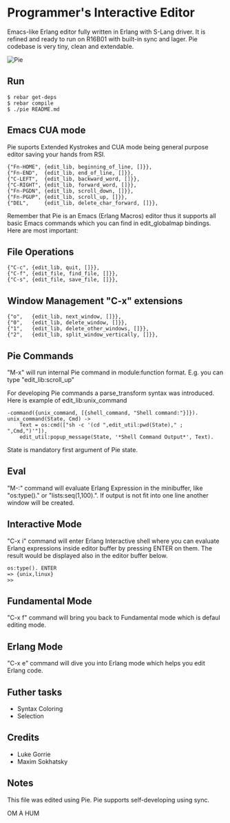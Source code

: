 Programmer's Interactive Editor
===============================

Emacs-like Erlang editor fully written in Erlang with S-Lang driver.
It is refined and ready to run on R16B01 with built-in sync and lager.
Pie codebase is very tiny, clean and extendable.

![Pie](http://synrc.com/lj/pie.png)

Run
---

    $ rebar get-deps
    $ rebar compile
    $ ./pie README.md

Emacs CUA mode
--------------

Pie suports Extended Kystrokes and CUA mode being general purpose
editor saving your hands from RSI.

    {"Fn-HOME", {edit_lib, beginning_of_line, []}},
    {"Fn-END",  {edit_lib, end_of_line, []}},
    {"C-LEFT",  {edit_lib, backward_word, []}},
    {"C-RIGHT", {edit_lib, forward_word, []}},
    {"Fn-PGDN", {edit_lib, scroll_down, []}},
    {"Fn-PGUP", {edit_lib, scroll_up, []}},
    {"DEL",     {edit_lib, delete_char_forward, []}},

Remember that Pie is an Emacs (Erlang Macros) editor thus
it supports all basic Emacs commands which you can find
in edit_globalmap bindings. Here are most important:

File Operations
---------------

    {"C-c", {edit_lib, quit, []}},
    {"C-f", {edit_file, find_file, []}},
    {"C-s", {edit_file, save_file, []}},

Window Management "C-x" extensions
----------------------------------

    {"o",   {edit_lib, next_window, []}},
    {"0",   {edit_lib, delete_window, []}},
    {"1",   {edit_lib, delete_other_windows, []}},
    {"2",   {edit_lib, split_window_vertically, []}},

Pie Commands
------------

"M-x" will run internal Pie command in module:function format.
E.g. you can type "edit_lib:scroll_up"

For developing Pie commands a parse_transform syntax was introduced.
Here is example of edit_lib:unix_command

    -command({unix_command, [{shell_command, "Shell command:"}]}).
    unix_command(State, Cmd) ->
        Text = os:cmd(["sh -c '(cd ",edit_util:pwd(State)," ; ",Cmd,")'"]),
        edit_util:popup_message(State, '*Shell Command Output*', Text).

State is mandatory first argument of Pie state.

Eval
----

"M-:" command will evaluate Erlang Expression in the minibuffer,
like "os:type()." or "lists:seq(1,100).". If output is not fit into
one line another window will be created.

Interactive Mode
----------------

"C-x i" command will enter Erlang Interactive shell where you can
evaluate Erlang expressions inside editor buffer by pressing ENTER on them.
The result would be displayed also in the editor buffer below.

    os:type(). ENTER
    => {unix,linux}
    >>

Fundamental Mode
----------------

"C-x f" command will bring you back to Fundamental mode which
is defaul editing mode.

Erlang Mode
-----------

"C-x e" command will dive you into Erlang mode which helps you edit Erlang code.

Futher tasks
------------

* Syntax Coloring
* Selection

Credits
-------

* Luke Gorrie
* Maxim Sokhatsky

Notes
-----

This file was edited using Pie.
Pie supports self-developing using sync.

OM A HUM
